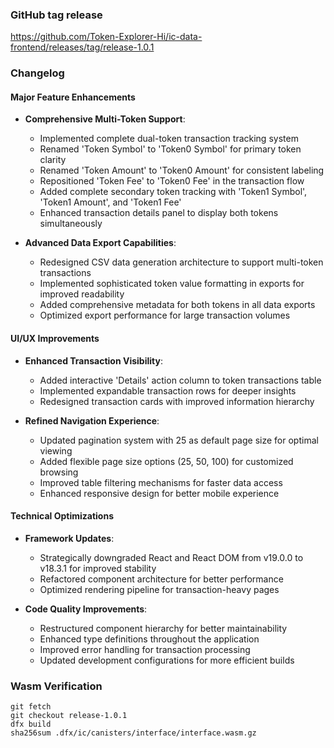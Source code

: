 ### GitHub tag release

https://github.com/Token-Explorer-Hi/ic-data-frontend/releases/tag/release-1.0.1

### Changelog

#### Major Feature Enhancements

- **Comprehensive Multi-Token Support**:

  - Implemented complete dual-token transaction tracking system
  - Renamed 'Token Symbol' to 'Token0 Symbol' for primary token clarity
  - Renamed 'Token Amount' to 'Token0 Amount' for consistent labeling
  - Repositioned 'Token Fee' to 'Token0 Fee' in the transaction flow
  - Added complete secondary token tracking with 'Token1 Symbol', 'Token1 Amount', and 'Token1 Fee'
  - Enhanced transaction details panel to display both tokens simultaneously

- **Advanced Data Export Capabilities**:
  - Redesigned CSV data generation architecture to support multi-token transactions
  - Implemented sophisticated token value formatting in exports for improved readability
  - Added comprehensive metadata for both tokens in all data exports
  - Optimized export performance for large transaction volumes

#### UI/UX Improvements

- **Enhanced Transaction Visibility**:

  - Added interactive 'Details' action column to token transactions table
  - Implemented expandable transaction rows for deeper insights
  - Redesigned transaction cards with improved information hierarchy

- **Refined Navigation Experience**:
  - Updated pagination system with 25 as default page size for optimal viewing
  - Added flexible page size options (25, 50, 100) for customized browsing
  - Improved table filtering mechanisms for faster data access
  - Enhanced responsive design for better mobile experience

#### Technical Optimizations

- **Framework Updates**:

  - Strategically downgraded React and React DOM from v19.0.0 to v18.3.1 for improved stability
  - Refactored component architecture for better performance
  - Optimized rendering pipeline for transaction-heavy pages

- **Code Quality Improvements**:
  - Restructured component hierarchy for better maintainability
  - Enhanced type definitions throughout the application
  - Improved error handling for transaction processing
  - Updated development configurations for more efficient builds

### Wasm Verification

```
git fetch
git checkout release-1.0.1
dfx build
sha256sum .dfx/ic/canisters/interface/interface.wasm.gz
```
